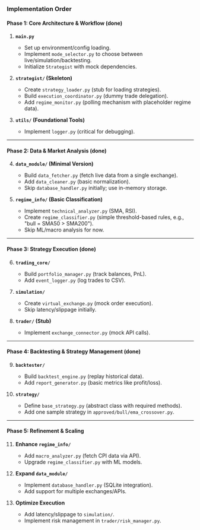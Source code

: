 ### **Implementation Order**  
#### **Phase 1: Core Architecture & Workflow** (done)
1. **`main.py`**  
   - Set up environment/config loading.  
   - Implement `mode_selector.py` to choose between live/simulation/backtesting.  
   - Initialize `Strategist` with mock dependencies.  

2. **`strategist/` (Skeleton)**  
   - Create `strategy_loader.py` (stub for loading strategies).  
   - Build `execution_coordinator.py` (dummy trade delegation).  
   - Add `regime_monitor.py` (polling mechanism with placeholder regime data).  

3. **`utils/` (Foundational Tools)**  
   - Implement `logger.py` (critical for debugging).  

---

#### **Phase 2: Data & Market Analysis** (done)
4. **`data_module/` (Minimal Version)**  
   - Build `data_fetcher.py` (fetch live data from a single exchange).  
   - Add `data_cleaner.py` (basic normalization).  
   - Skip `database_handler.py` initially; use in-memory storage.  

5. **`regime_info/` (Basic Classification)**  
   - Implement `technical_analyzer.py` (SMA, RSI).  
   - Create `regime_classifier.py` (simple threshold-based rules, e.g., "bull = SMA50 > SMA200").  
   - Skip ML/macro analysis for now.  

---

#### **Phase 3: Strategy Execution** (done)
6. **`trading_core/`**  
   - Build `portfolio_manager.py` (track balances, PnL).  
   - Add `event_logger.py` (log trades to CSV).  

7. **`simulation/`**  
   - Create `virtual_exchange.py` (mock order execution).  
   - Skip latency/slippage initially.  

8. **`trader/` (Stub)**  
   - Implement `exchange_connector.py` (mock API calls).  

---

#### **Phase 4: Backtesting & Strategy Management** (done)
9. **`backtester/`**  
   - Build `backtest_engine.py` (replay historical data).  
   - Add `report_generator.py` (basic metrics like profit/loss).  

10. **`strategy/`**  
    - Define `base_strategy.py` (abstract class with required methods).  
    - Add one sample strategy in `approved/bull/ema_crossover.py`.  

---

#### **Phase 5: Refinement & Scaling**  
11. **Enhance `regime_info/`**  
    - Add `macro_analyzer.py` (fetch CPI data via API).  
    - Upgrade `regime_classifier.py` with ML models.  

12. **Expand `data_module/`**  
    - Implement `database_handler.py` (SQLite integration).  
    - Add support for multiple exchanges/APIs.  

13. **Optimize Execution**  
    - Add latency/slippage to `simulation/`.  
    - Implement risk management in `trader/risk_manager.py`.  
